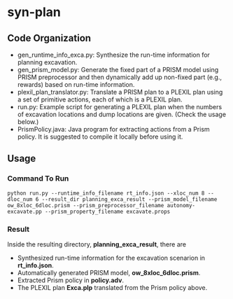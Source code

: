 # syn-plan

## Code Organization
   * gen_runtime_info_exca.py: Synthesize the run-time information for planning excavation.
   * gen_prism_model.py: Generate the fixed part of a PRISM model using PRISM preprocessor and then dynamically add up non-fixed part (e.g., rewards) based on run-time information.
   * plexil_plan_translator.py: Translate a PRISM plan to a PLEXIL plan using a set of primitive actions, each of which is a PLEXIL plan.
   * run.py: Example script for generating a PLEXIL plan when the numbers of excavation locations and dump locations are given. (Check the usage below.)
   * PrismPolicy.java: Java program for extracting actions from a Prism policy. It is suggested to compile it locally before using it.

## Usage
### Command To Run
`python run.py --runtime_info_filename rt_info.json --xloc_num 8 --dloc_num 6 --result_dir planning_exca_result --prism_model_filename ow_8xloc_6dloc.prism --prism_preprocessor_filename autonomy-excavate.pp --prism_property_filename excavate.props`
### Result
Inside the resulting directory, **planning_exca_result**, there are
   * Synthesized run-time information for the excavation scenarion in **rt_info.json**.
   * Automatically generated PRISM model, **ow_8xloc_6dloc.prism**.
   * Extracted Prism policy in **policy.adv**.
   * The PLEXIL plan **Exca.plp** translated from the Prism policy above.

